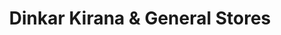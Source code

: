 ---
title: " Dinkar Kirana & General Stores"
url: /yavatmal/dinkar-kirana-and-general-stores/
shop: supermarket
---
